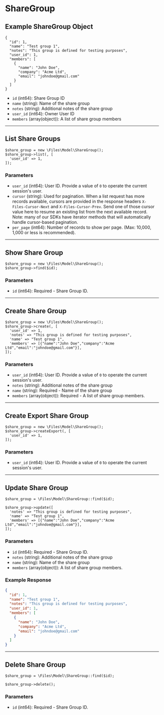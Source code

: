 # ShareGroup

## Example ShareGroup Object

```
{
  "id": 1,
  "name": "Test group 1",
  "notes": "This group is defined for testing purposes",
  "user_id": 1,
  "members": [
    {
      "name": "John Doe",
      "company": "Acme Ltd",
      "email": "johndoe@gmail.com"
    }
  ]
}
```

* `id` (int64): Share Group ID
* `name` (string): Name of the share group
* `notes` (string): Additional notes of the share group
* `user_id` (int64): Owner User ID
* `members` (array(object)): A list of share group members

---

## List Share Groups

```
$share_group = new \Files\Model\ShareGroup();
$share_group->list(, [
  'user_id' => 1,
]);
```


### Parameters

* `user_id` (int64): User ID.  Provide a value of `0` to operate the current session's user.
* `cursor` (string): Used for pagination.  When a list request has more records available, cursors are provided in the response headers `X-Files-Cursor-Next` and `X-Files-Cursor-Prev`.  Send one of those cursor value here to resume an existing list from the next available record.  Note: many of our SDKs have iterator methods that will automatically handle cursor-based pagination.
* `per_page` (int64): Number of records to show per page.  (Max: 10,000, 1,000 or less is recommended).

---

## Show Share Group

```
$share_group = new \Files\Model\ShareGroup();
$share_group->find($id);
```


### Parameters

* `id` (int64): Required - Share Group ID.

---

## Create Share Group

```
$share_group = new \Files\Model\ShareGroup();
$share_group->create(, [
  'user_id' => 1,
  'notes' => "This group is defined for testing purposes",
  'name' => "Test group 1",
  'members' => [{"name":"John Doe","company":"Acme Ltd","email":"johndoe@gmail.com"}],
]);
```


### Parameters

* `user_id` (int64): User ID.  Provide a value of `0` to operate the current session's user.
* `notes` (string): Additional notes of the share group
* `name` (string): Required - Name of the share group
* `members` (array(object)): Required - A list of share group members.

---

## Create Export Share Group

```
$share_group = new \Files\Model\ShareGroup();
$share_group->createExport(, [
  'user_id' => 1,
]);
```


### Parameters

* `user_id` (int64): User ID.  Provide a value of `0` to operate the current session's user.

---

## Update Share Group

```
$share_group = \Files\Model\ShareGroup::find($id);

$share_group->update([
  'notes' => "This group is defined for testing purposes",
  'name' => "Test group 1",
  'members' => [{"name":"John Doe","company":"Acme Ltd","email":"johndoe@gmail.com"}],
]);
```

### Parameters

* `id` (int64): Required - Share Group ID.
* `notes` (string): Additional notes of the share group
* `name` (string): Name of the share group
* `members` (array(object)): A list of share group members.

### Example Response

```json
{
  "id": 1,
  "name": "Test group 1",
  "notes": "This group is defined for testing purposes",
  "user_id": 1,
  "members": [
    {
      "name": "John Doe",
      "company": "Acme Ltd",
      "email": "johndoe@gmail.com"
    }
  ]
}
```

---

## Delete Share Group

```
$share_group = \Files\Model\ShareGroup::find($id);

$share_group->delete();
```

### Parameters

* `id` (int64): Required - Share Group ID.

